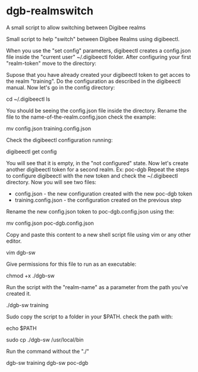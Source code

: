# dgb-realmswitch
A small script to allow switching between Digibee realms

Small script to help "switch" between Digibee Realms
using digibeectl.
 
When you use the "set config" parameters, digibeectl 
creates a config.json file inside the "current user" 
~/.digibeectl folder. After configuring your first
"realm-token" move to the directory:
 
Supose that you have already created your digibeectl token
to get acces to the realm "training". Do the configuration
as described in the digibeectl manual. Now let's go in the 
config directory:

 cd ~/.digibeectl
 ls

 You should be seeing the config.json file inside the
 directory. Rename the file to the name-of-the-realm.config.json
 check the example:

 mv config.json training.config.json
 
 Check the digibeectl configuration running:

 digibeectl get config
  
 You will see that it is empty, in the "not configured" state.
 Now let's create another digibeectl token for a second realm. Ex: poc-dgb
 Repeat the steps to configure digibeectl with the new token and
 check the ~/.digibeectl directory. Now you will see two files:

 - config.json - the new configuration created with the new poc-dgb token 
 - training.config.json - the configuration created on the previous step

 Rename the new config.json token to poc-dgb.config.json using the:
 
 mv config.json poc-dgb.config.json
 
 Copy and paste this content to a new shell script file using vim or any other editor.
 
 vim dgb-sw

 Give permissions for this file to run as an executable:
 
 chmod +x ./dgb-sw
 
 Run the script with the "realm-name" as a parameter from the path you've created it.

 ./dgb-sw training

 Sudo copy the script to a folder in your $PATH.
 check the path with:

 echo $PATH

 sudo cp ./dgb-sw /usr/local/bin

 Run the command without the "./"

 dgb-sw training
 dgb-sw poc-dgb
